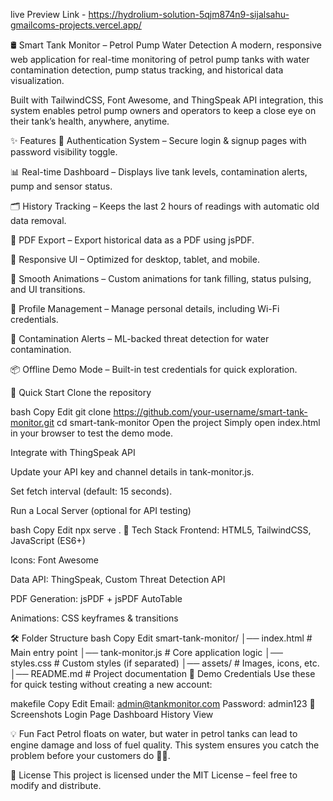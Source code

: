 live Preview Link - https://hydrolium-solution-5qjm874n9-sijalsahu-gmailcoms-projects.vercel.app/

🛢️ Smart Tank Monitor – Petrol Pump Water Detection
A modern, responsive web application for real-time monitoring of petrol pump tanks with water contamination detection, pump status tracking, and historical data visualization.

Built with TailwindCSS, Font Awesome, and ThingSpeak API integration, this system enables petrol pump owners and operators to keep a close eye on their tank’s health, anywhere, anytime.

✨ Features
🔐 Authentication System – Secure login & signup pages with password visibility toggle.

📊 Real-time Dashboard – Displays live tank levels, contamination alerts, pump and sensor status.

🗂️ History Tracking – Keeps the last 2 hours of readings with automatic old data removal.

📄 PDF Export – Export historical data as a PDF using jsPDF.

📱 Responsive UI – Optimized for desktop, tablet, and mobile.

🎨 Smooth Animations – Custom animations for tank filling, status pulsing, and UI transitions.

👤 Profile Management – Manage personal details, including Wi-Fi credentials.

🌊 Contamination Alerts – ML-backed threat detection for water contamination.

📦 Offline Demo Mode – Built-in test credentials for quick exploration.

🚀 Quick Start
Clone the repository

bash
Copy
Edit
git clone https://github.com/your-username/smart-tank-monitor.git
cd smart-tank-monitor
Open the project
Simply open index.html in your browser to test the demo mode.

Integrate with ThingSpeak API

Update your API key and channel details in tank-monitor.js.

Set fetch interval (default: 15 seconds).

Run a Local Server (optional for API testing)

bash
Copy
Edit
npx serve .
🧩 Tech Stack
Frontend: HTML5, TailwindCSS, JavaScript (ES6+)

Icons: Font Awesome

Data API: ThingSpeak, Custom Threat Detection API

PDF Generation: jsPDF + jsPDF AutoTable

Animations: CSS keyframes & transitions

🛠️ Folder Structure
bash
Copy
Edit
smart-tank-monitor/
│── index.html           # Main entry point
│── tank-monitor.js      # Core application logic
│── styles.css           # Custom styles (if separated)
│── assets/              # Images, icons, etc.
│── README.md            # Project documentation
🧪 Demo Credentials
Use these for quick testing without creating a new account:

makefile
Copy
Edit
Email: admin@tankmonitor.com
Password: admin123
📸 Screenshots
Login Page	Dashboard	History View

💡 Fun Fact
Petrol floats on water, but water in petrol tanks can lead to engine damage and loss of fuel quality.
This system ensures you catch the problem before your customers do 🚗💨.

📜 License
This project is licensed under the MIT License – feel free to modify and distribute.
